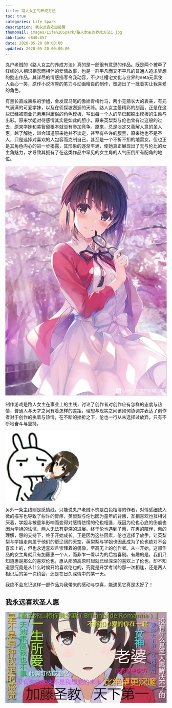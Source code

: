 ```yaml
---
title: 路人女主的养成方法
toc: true
categories: Life Spark
description: 我永远喜欢加藤惠
thumbnail: images/Life%20Spark/路人女主的养成方法1.jpg
abbrlink: e840c857
date: 2020-05-20 00:00:00
updated: 2020-05-20 00:00:00
---
```


丸户老贼的《路人女主的养成方法》真的是一部很有意思的作品。既是两个被牵了红线的人相识相恋而相伴的爱情故事，也是一群平凡而又不平凡的普通人追求梦想的励志作品。其详尽的情感描写令我动容，不少吐槽宅文化与业界的neta元素使人会心一笑，原作小说浑厚的笔力与动画精良的制作，塑造出了一批着实让我喜爱的角色。
<!--more-->
有黑长直成熟系的学姐，金发双马尾的傲娇青梅竹马，两小无猜长大的表亲，有元气满满的可爱学妹，以及在侦探坡邂逅的天降。路人女主最精彩的刻画，正是在这些已经被商业元素用得庸俗的角色模板，写出每一个人的早已超脱出模板的生动与出彩。原来学姐对待感情其实是如此的胆小，原来英梨梨与伦也曾有过这般的过去，原来学妹和美智留根本就没有参加竞争。原来，总是淡定又善解人意的圣人惠，越了解她，越会知道原来她并不淡定，甚至有些许的腹黑，原来她也不是圣人，只是选择对喜欢的人包容而克制自己，甚至是一个不折不扣的地雷女。但也正是其角色内心的进一步揭露，其形象的逐渐丰满，使她真正展现出了无与伦比的女主角魅力，才导致其拥有了在这类作品中罕见的女主角的人气压倒所有配角的地位。

![prevew](images/Life%20Spark/路人女主的养成方法3.jpg)

制作游戏是路人女主在事业上的主线，讨论了创作者对创作应有怎样的态度与热情，普通人与天才之间有着怎样的差距，理想与现实之间该如何协调并表达了创作者对于创作的执着与热情，在不断的挫折之下，伦也一行从未选择过放弃，只有不断地奋斗与坚持。

![prevew](images/Life%20Spark/路人女主的养成方法4.png)

另外一条主线则是感情线，只能说丸户老贼不愧是白色相簿的作者，对情感细致入微的描写也导致了些许的胃疼，英梨梨与伦也因为童年的背叛，互相喜欢也互相讨厌着，学姐与被童年影响而变得对感情怯懦的伦也相逢，既因为伦也心底的伤痕也因为学姐的怯懦，两人无法有更深的进展。终于伦也遇到了惠，在惠的陪伴，惠的理解，惠的支持下，终于开始成长。正是因为这些因素，伦也选择了放手，让英梨梨与学姐走向属于他们的更辽阔的天空，英梨梨与学姐也因此成为了伦也绝对不会喜欢上的，但也永远喜欢且崇拜着的偶像，至高无上的创作者。从一开始，这部作品的女主角就只有加藤惠一个人，而非乍一看以为的后宫喜剧。有趣的是，我们只知道惠是那么的喜欢伦也，惠从那须高原时起就已经深深的喜欢上了伦也，却不知道惠究竟是从什么时候开始喜欢伦也的，究竟是升学考试的那一次相逢，还是两人相识后的第一次约会，还是在日久深情中的某一天。

我绝不会忘记这样一部作品为我带来的感动与惊喜，能遇见它真是太好了！

## 我永远喜欢圣人惠

![prevew](images/Life%20Spark/路人女主的养成方法2.png)

